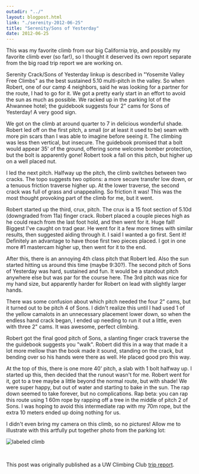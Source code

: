 ```yaml
---
outadir: "../"
layout: blogpost.html
link: "./serenity-2012-06-25"
title: "Serenity/Sons of Yesterday"
date: 2012-06-25
---
```


This was my favorite climb from our big California trip, and possibly my favorite climb ever (so far!), so I thought it deserved its own report separate from the big road trip report we are working on.

Serenity Crack/Sons of Yesterday linkup is described in "Yosemite Valley Free Climbs" as the best sustained 5.10 multi-pitch in the valley. So when Robert, one of our camp 4 neighbors, said he was looking for a partner for the route, I had to go for it. We got a pretty early start in an effort to avoid the sun as much as possible. We racked up in the parking lot of the Ahwannee hotel; the guidebook suggests four 2" cams for Sons of Yesterday! A very good sign. 

We got on the climb at around quarter to 7 in delicious wonderful shade. Robert led off on the first pitch, a small (or at least it used to be) seam with more pin scars than I was able to imagine before seeing it. The climbing was less then vertical, but insecure. The guidebook promised that a bolt would appear 35' of the ground, offering some welcome bomber protection, but the bolt is apparently gone! Robert took a fall on this pitch, but higher up on a well placed nut.

I led the next pitch. Halfway up the pitch, the climb switches between two cracks. The topo suggests two options: a more secure transfer low down, or a tenuous friction traverse higher up. At the lower traverse, the second crack was full of grass and unappealing. So friction it was! This was the most thought provoking part of the climb for me, but it went.

Robert started up the third, crux, pitch. The crux is a 15 foot section of 5.10d (downgraded from 11a) finger crack. Robert placed a couple pieces high as he could reach from the last foot hold, and then went for it. Huge fall! Biggest I've caught on trad gear. He went for it a few more times with similar results, then suggested aiding through it. I said I wanted a go first. Sent it! Definitely an advantage to have those first two pieces placed. I got in one more #1 mastercam higher up, then went for it to the end.

After this, there is an annoying 4th class pitch that Robert led. Also the sun started hitting us around this time (maybe 9:30?). The second pitch of Sons of Yesterday was hard, sustained and fun. It would be a standout pitch anywhere else but was par for the course here. The 3rd pitch was nice for my hand size, but apparently harder for Robert on lead with slightly larger hands.

There was some confusion about which pitch needed the four 2" cams, but it turned out to be pitch 4 of Sons. I didn't realize this until I had used 1 of the yellow camalots in an unnecessary placement lower down, so when the endless hand crack began, I ended up needing to run it out a little, even with three 2" cams. It was awesome, perfect climbing.

Robert got the final good pitch of Sons, a slanting finger crack traverse the the guidebook suggests you "walk". Robert did this in a way that made it a lot more mellow than the book made it sound, standing on the crack, but bending over so his hands were there as well. He placed good pro this way.

At the top of this, there is one more 40' pitch, a slab with 1 bolt halfway up. I started up this, then decided that the runout wasn't for me. Robert went for it, got to a tree maybe a little beyond the normal route, but with shade! We were super happy, but out of water and starting to bake in the sun. The rap down seemed to take forever, but no complications. Rap beta: you can rap this route using 1 60m rope by rapping off a tree in the middle of pitch 2 of Sons. I was hoping to avoid this intermediate rap with my 70m rope, but the extra 10 meters ended up doing nothing for us.

I didn't even bring my camera on this climb, so no pictures! Allow me to illustrate with this artfully put together photo from the parking lot:

![labeled climb](image1.jpg "labeled climb")

<br><p class='attribution'>This post was originally published as a UW Climbing Club [trip report](http://students.washington.edu/climb/forum/viewtopic.php?f=27&t=6940).</p>

